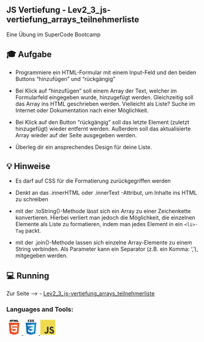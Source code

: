 ## JS Vertiefung - Lev2_3_js-vertiefung_arrays_teilnehmerliste

Eine Übung im SuperCode Bootcamp

## 🎓 Aufgabe

- Programmiere ein HTML-Formular mit einem Input-Feld und den beiden Buttons “hinzufügen” und “rückgängig”

- Bei Klick auf “hinzufügen” soll einem Array der Text, welcher im Formularfeld eingegeben wurde, hinzugefügt werden. Gleichzeitig soll das Array ins HTML geschrieben werden. Vielleicht als Liste? Suche im Internet oder Dokumentation nach einer Möglichkeit.

- Bei Klick auf den Button “rückgängig” soll das letzte Element (zuletzt hinzugefügt) wieder entfernt werden. Außerdem soll das aktualisierte Array wieder auf der Seite ausgegeben werden.

- Überleg dir ein ansprechendes Design für deine Liste.

## 💡 Hinweise

- Es darf auf CSS für die Formatierung zurückgegriffen werden

- Denkt an das .innerHTML oder .innerText -Attribut, um Inhalte ins HTML zu schreiben

- mit der .toString()-Methode lässt sich ein Array zu einer Zeichenkette konvertieren. Hierbei verliert man jedoch die Möglichkeit, die einzelnen Elemente als Liste zu formatieren, indem man jedes Element in ein `<li>-Tag` packt.

- mit der .join()-Methode lassen sich einzelne Array-Elemente zu einem String verbinden. Als Parameter kann ein Separator (z.B. ein Komma: ‘,’), mitgegeben werden.

## 💻 Running

Zur Seite —> - [Lev2_3_js-vertiefung_arrays_teilnehmerliste](https://mukkez.github.io/Bootcamp/tasks/Day_54/Lev2_3_js-vertiefung_arrays_teilnehmerliste/)

<p align="left">
</p>

<h3 align="left">Languages and Tools:</h3>
<p align="left"> <a href="https://www.w3schools.com/html/" target="_blank" rel="noreferrer"> <img src="https://raw.githubusercontent.com/devicons/devicon/master/icons/html5/html5-original-wordmark.svg" alt="html5" width="40" height="40"/> </a>
<a href="https://www.w3schools.com/css/" target="_blank" rel="noreferrer"> <img src="https://raw.githubusercontent.com/devicons/devicon/master/icons/css3/css3-original-wordmark.svg" alt="css3" width="40" height="40"/> </a> 
<a href="https://www.w3schools.com/css/" target="_blank" rel="noreferrer"> <img src="https://raw.githubusercontent.com/devicons/devicon/master/icons/javascript/javascript-original.svg" alt="css3" width="40" height="40"/> </a> </p>
